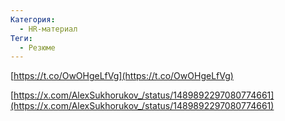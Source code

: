 ```yaml
---
Категория:
  - HR-материал
Теги:
  - Резюме
---
```

  

[https://t.co/OwOHgeLfVg](https://t.co/OwOHgeLfVg)

  

[https://x.com/AlexSukhorukov_/status/1489892297080774661](https://x.com/AlexSukhorukov_/status/1489892297080774661)
